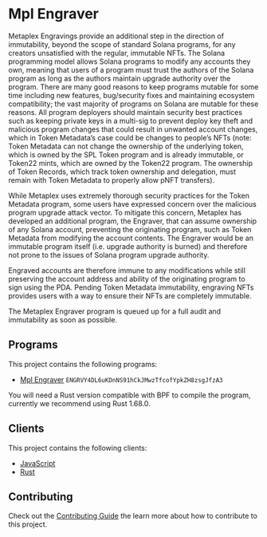 # Mpl Engraver

Metaplex Engravings provide an additional step in the direction of immutability, beyond the scope of standard Solana programs, for any creators unsatisfied with the regular, immutable NFTs. The Solana programming model allows Solana programs to modify any accounts they own, meaning that users of a program must trust the authors of the Solana program as long as the authors maintain upgrade authority over the program. There are many good reasons to keep programs mutable for some time including new features, bug/security fixes and maintaining ecosystem compatibility; the vast majority of programs on Solana are mutable for these reasons.  All program deployers should maintain security best practices such as keeping private keys in a multi-sig to prevent deploy key theft and malicious program changes that could result in unwanted account changes, which in Token Metadata’s case could be changes to people’s NFTs (note: Token Metadata can not change the ownership of the underlying token, which is owned by the SPL Token program and is already immutable, or Token22 mints, which are owned by the Token22 program. The ownership of Token Records, which track token ownership and delegation, must remain with Token Metadata to properly allow pNFT transfers).

While Metaplex uses extremely thorough security practices for the Token Metadata program, some users have expressed concern over the malicious program upgrade attack vector. To mitigate this concern, Metaplex has developed an additional program, the Engraver, that can assume ownership of any Solana account, preventing the originating program, such as Token Metadata from modifying the account contents. The Engraver would be an immutable program itself (i.e. upgrade authority is burned) and therefore not prone to the issues of Solana program upgrade authority.

Engraved accounts are therefore immune to any modifications while still preserving the account address and ability of the originating program to sign using the PDA. Pending Token Metadata immutability, engraving NFTs provides users with a way to ensure their NFTs are completely immutable.

The Metaplex Engraver program is queued up for a full audit and immutability as soon as possible.


## Programs

This project contains the following programs:

- [Mpl Engraver](./programs/mpl-engraver/README.md) `ENGRVY4DL6uKDnNS91hCkJMwzTfcofYpkZH8zsgJfzA3`

You will need a Rust version compatible with BPF to compile the program, currently we recommend using Rust 1.68.0.

## Clients

This project contains the following clients:

- [JavaScript](./clients/js/README.md)
- [Rust](./clients/rust/README.md)

## Contributing

Check out the [Contributing Guide](./CONTRIBUTING.md) the learn more about how to contribute to this project.
